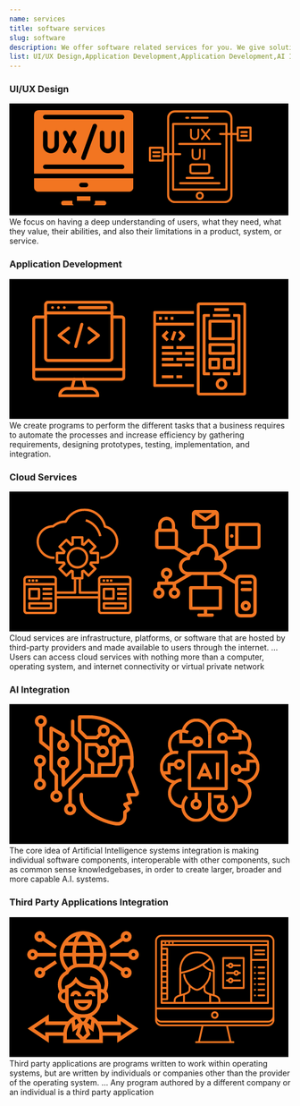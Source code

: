 ```yaml
---
name: services
title: software services
slug: software
description: We offer software related services for you. We give solutions to your web related problems and other applications
list: UI/UX Design,Application Development,Application Development,AI Integration,Third Party Applications Integration
---
```


### UI/UX Design

![ui/uxdesign](software/uiux1.png)
We focus on having a deep understanding of users, what they need, what they value, their abilities, and also their limitations in a product, system, or service.

### Application Development

![aplicationdevelopment](software/appdev.png)
We create programs to perform the different tasks that a business requires to automate the processes and increase efficiency by gathering requirements, designing prototypes, testing, implementation, and integration.

### Cloud Services

![cloud](software/cloud.png)
Cloud services are infrastructure, platforms, or software that are hosted by third-party providers and made available to users through the internet. … Users can access cloud services with nothing more than a computer, operating system, and internet connectivity or virtual private network

### AI Integration

![ai-integration](software/ai.png)
The core idea of Artificial Intelligence systems integration is making individual software components, interoperable with other components, such as common sense knowledgebases, in order to create larger, broader and more capable A.I. systems.

### Third Party Applications Integration

![thirdparty-app-dev](software/thirdparty.png)
Third party applications are programs written to work within operating systems, but are written by individuals or companies other than the provider of the operating system. … Any program authored by a different company or an individual is a third party application
